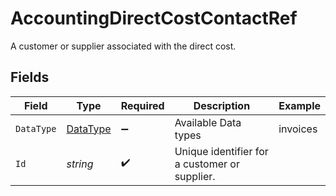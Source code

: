 # AccountingDirectCostContactRef

A customer or supplier associated with the direct cost.


## Fields

| Field                                         | Type                                          | Required                                      | Description                                   | Example                                       |
| --------------------------------------------- | --------------------------------------------- | --------------------------------------------- | --------------------------------------------- | --------------------------------------------- |
| `DataType`                                    | [DataType](../../Models/Shared/DataType.md)   | :heavy_minus_sign:                            | Available Data types                          | invoices                                      |
| `Id`                                          | *string*                                      | :heavy_check_mark:                            | Unique identifier for a customer or supplier. |                                               |